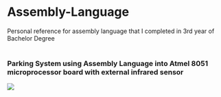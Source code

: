 # Assembly-Language
Personal reference for assembly language that I completed in 3rd year of Bachelor Degree <br><br>

### Parking System using Assembly Language into Atmel 8051 microprocessor board with external infrared sensor
![](https://github.com/Hafizuddin961/Assembly-Language/blob/master/Parking%20System.gif)
